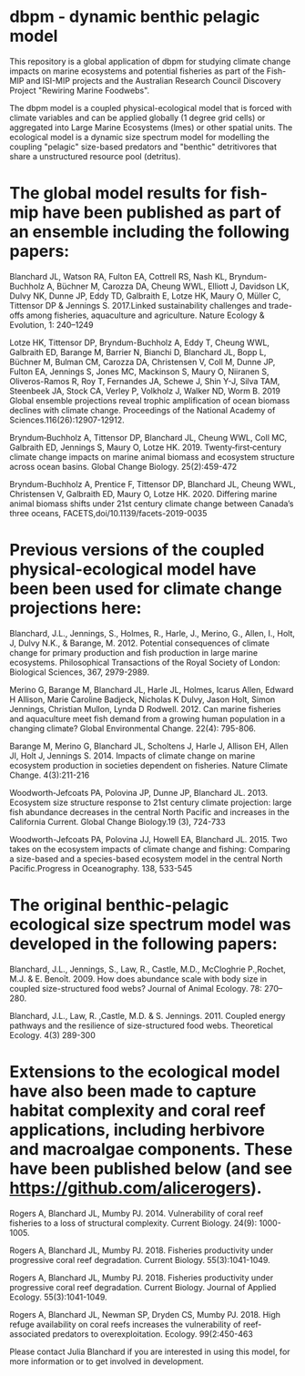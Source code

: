 # dbpm - dynamic benthic pelagic model

This repository is a global application of dbpm for studying climate change impacts on marine ecosystems and potential fisheries as part of the Fish-MIP and ISI-MIP projects and the Australian Research Council Discovery Project "Rewiring Marine Foodwebs".

The dbpm model is a coupled physical-ecological model that is forced with climate variables and can be applied globally (1 degree grid cells) or aggregated into Large Marine Ecosystems (lmes) or other spatial units. The ecological model is a dynamic size spectrum model for modelling the coupling "pelagic" size-based predators and "benthic" detritivores that share a unstructured resource pool (detritus).

# The global model results for fish-mip have been published as part of an ensemble including the following papers:

Blanchard JL, Watson RA, Fulton EA, Cottrell RS, Nash KL, Bryndum-Buchholz A, Büchner M,  Carozza DA, Cheung WWL, Elliott J, Davidson LK, Dulvy NK, Dunne JP, Eddy TD, Galbraith E, Lotze HK, Maury O, Müller C, Tittensor DP & Jennings S. 2017.Linked sustainability challenges and trade-offs among fisheries, aquaculture and agriculture. Nature Ecology & Evolution, 1: 240–1249

Lotze HK, Tittensor DP, Bryndum-Buchholz A, Eddy T, Cheung WWL, Galbraith ED, Barange M, Barrier N, Bianchi D, Blanchard JL, Bopp L, Büchner M, Bulman CM, Carozza DA, Christensen V, Coll M, Dunne JP, Fulton EA, Jennings S, Jones MC, Mackinson S, Maury O, Niiranen S, Oliveros-Ramos R, Roy T, Fernandes JA, Schewe J, Shin Y-J, Silva TAM, Steenbeek JA, Stock CA, Verley P, Volkholz J, Walker ND, Worm B. 2019 Global ensemble projections reveal trophic amplification of ocean biomass declines with climate change. Proceedings of the National Academy of Sciences.116(26):12907-12912.

Bryndum‐Buchholz A, Tittensor DP, Blanchard JL, Cheung WWL, Coll MC, Galbraith ED, Jennings S, Maury O, Lotze HK. 2019. Twenty‐first‐century climate change impacts on marine animal biomass and ecosystem structure across ocean basins. Global Change Biology. 25(2):459-472

Bryndum-Buchholz A, Prentice F, Tittensor DP, Blanchard JL, Cheung WWL, Christensen V, Galbraith ED, Maury O, Lotze HK. 2020. Differing marine animal biomass shifts under 21st century climate change between Canada’s three oceans, FACETS,doi/10.1139/facets-2019-0035

# Previous versions of the coupled physical-ecological model have been been used for climate change projections here:  

Blanchard, J.L., Jennings, S., Holmes, R., Harle, J., Merino, G., Allen, I., Holt, J, Dulvy N.K., & Barange, M. 2012. Potential consequences of climate change for primary production and fish production in large marine ecosystems. Philosophical Transactions of the Royal Society of London: Biological Sciences, 367, 2979-2989. 

Merino G, Barange M, Blanchard JL, Harle JL, Holmes, Icarus Allen, Edward H Allison, Marie Caroline Badjeck, Nicholas K Dulvy, Jason Holt, Simon Jennings, Christian Mullon, Lynda D Rodwell. 2012. Can marine fisheries and aquaculture meet fish demand from a growing human population in a changing climate? Global Environmental Change. 22(4): 795-806.

Barange M, Merino G, Blanchard JL, Scholtens J, Harle J, Allison EH, Allen JI, Holt J, Jennings S. 2014. Impacts of climate change on marine ecosystem production in societies dependent on fisheries. Nature Climate Change. 4(3):211-216

Woodworth‐Jefcoats PA, Polovina JP, Dunne JP, Blanchard JL. 2013. Ecosystem size structure response to 21st century climate projection: large fish abundance decreases in the central North Pacific and increases in the California Current. Global Change Biology.19 (3), 724-733

Woodworth-Jefcoats PA, Polovina JJ, Howell EA, Blanchard JL. 2015. Two takes on the ecosystem impacts of climate change and fishing: Comparing a size-based and a species-based ecosystem model in the central North Pacific.Progress in Oceanography. 138, 533-545

# The original benthic-pelagic ecological size spectrum model was developed in the following papers:

Blanchard, J.L., Jennings, S., Law, R., Castle, M.D., McCloghrie P.,Rochet, M.J. & E. Benoît. 2009. 
How does abundance scale with body size in coupled size-structured food webs? Journal of Animal Ecology. 78: 270–280.

Blanchard, J.L., Law, R. ,Castle, M.D. & S. Jennings. 2011. 
Coupled energy pathways and the resilience of size-structured food webs. Theoretical Ecology. 4(3) 289-300

# Extensions to the ecological model have also been made to capture habitat complexity and coral reef applications, including herbivore and macroalgae components. These have been published below (and see https://github.com/alicerogers).

Rogers A, Blanchard JL, Mumby PJ. 2014. Vulnerability of coral reef fisheries to a loss of structural complexity. Current Biology. 24(9): 1000-1005.

Rogers A, Blanchard JL, Mumby PJ. 2018. Fisheries productivity under progressive coral reef degradation. Current Biology. 55(3):1041-1049.

Rogers A, Blanchard JL, Mumby PJ. 2018. Fisheries productivity under progressive coral reef degradation. Current Biology. Journal of Applied Ecology. 55(3):1041-1049.

Rogers A, Blanchard JL, Newman SP, Dryden CS, Mumby PJ. 2018. High refuge availability on coral reefs increases the vulnerability of reef‐associated predators to overexploitation. Ecology. 99(2:450-463

Please contact Julia Blanchard if you are interested in using this model, for more information or to get involved in development.
